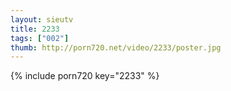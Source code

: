 ```yaml
--- 
layout: sieutv
title: 2233
tags: ["002"]
thumb: http://porn720.net/video/2233/poster.jpg
---
```

{% include porn720 key="2233" %} 
